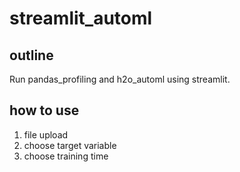 # streamlit_automl

## outline
Run pandas_profiling and h2o_automl using streamlit.

## how to use
1. file upload
2. choose target variable
3. choose training time
